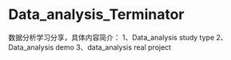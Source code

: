 # Data_analysis_Terminator

数据分析学习分享，具体内容简介：
1、Data_analysis study type
2、Data_analysis demo
3、data_analysis real project


